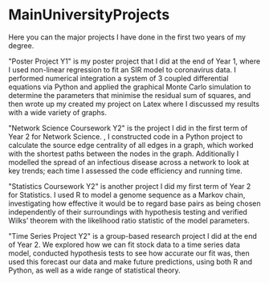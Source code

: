 # MainUniversityProjects

Here you can the major projects I have done in the first two years of my degree.

"Poster Project Y1" is my poster project that I did at the end of Year 1, where I used non-linear regression to fit an SIR model to coronavirus data. I performed numerical integration a system of 3 coupled differential equations via Python and applied the graphical Monte Carlo simulation to determine the parameters that minimise the residual sum of squares, and then wrote up my created my project on Latex where I discussed my results with a wide variety of graphs.

"Network Science Coursework Y2" is the project I did in the first term of Year 2 for Network Science. , I constructed code in a Python project to calculate the source edge centrality of all edges in a graph, which worked with the shortest paths between the nodes in the graph. Additionally I modelled the spread of an infectious disease across a network to look at key trends; each time I assessed the code efficiency and running time.

"Statistics Coursework Y2" is another project I did my first term of Year 2 for Statistics. I used R to model a genome sequence as a Markov chain, investigating how effective it would be to regard base pairs as being chosen independently of their surroundings with hypothesis testing and verified Wilks’ theorem with the likelihood ratio statistic of the model parameters.

"Time Series Project Y2" is a group-based research project I did at the end of Year 2. We explored how we can fit stock data to a time series data model, conducted hypothesis tests to see how accurate our fit was, then used this forecast our data and make future predictions, using both R and Python, as well as a wide range of statistical theory.
